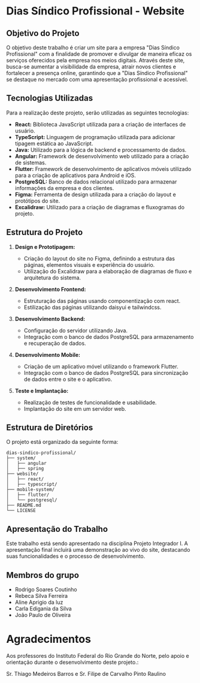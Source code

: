 # Dias Síndico Profissional - Website

## Objetivo do Projeto

O objetivo deste trabalho é criar um site para a empresa "Dias Síndico Profissional" com a finalidade de promover e divulgar de maneira eficaz os serviços oferecidos pela empresa nos meios digitais. Através deste site, busca-se aumentar a visibilidade da empresa, atrair novos clientes e fortalecer a presença online, garantindo que a "Dias Síndico Profissional" se destaque no mercado com uma apresentação profissional e acessível.

## Tecnologias Utilizadas

Para a realização deste projeto, serão utilizadas as seguintes tecnologias:

- **React:** Biblioteca JavaScript utilizada para a criação de interfaces de usuário.
- **TypeScript:** Linguagem de programação utilizada para adicionar tipagem estática ao JavaScript.
- **Java:** Utilizado para a lógica de backend e processamento de dados.
- **Angular:** Framework de desenvolvimento web utilizado para a criação de sistemas.
- **Flutter:** Framework de desenvolvimento de aplicativos móveis utilizado para a criação de aplicativos para Android e iOS.
- **PostgreSQL:** Banco de dados relacional utilizado para armazenar informações da empresa e dos clientes.
- **Figma:** Ferramenta de design utilizada para a criação do layout e protótipos do site.
- **Excalidraw:** Utilizado para a criação de diagramas e fluxogramas do projeto.

## Estrutura do Projeto

1. **Design e Prototipagem:**
   - Criação do layout do site no Figma, definindo a estrutura das páginas, elementos visuais e experiência do usuário.
   - Utilização do Excalidraw para a elaboração de diagramas de fluxo e arquitetura do sistema.

2. **Desenvolvimento Frontend:**
   - Estruturação das páginas usando componentização com react.
   - Estilização das páginas utilizando daisyui e tailwindcss.

3. **Desenvolvimento Backend:**
   - Configuração do servidor utilizando Java.
   - Integração com o banco de dados PostgreSQL para armazenamento e recuperação de dados.

4. **Desenvolvimento Mobile:**
   - Criação de um aplicativo móvel utilizando o framework Flutter.
   - Integração com o banco de dados PostgreSQL para sincronização de dados entre o site e o aplicativo.

4. **Teste e Implantação:**
   - Realização de testes de funcionalidade e usabilidade.
   - Implantação do site em um servidor web.

## Estrutura de Diretórios

O projeto está organizado da seguinte forma:

```plaintext
dias-sindico-profissional/
├── system/
│   ├── angular
│   ├── spring
├── website/
│   ├── react/
│   ├── typescript/
├── mobile-system/
│   ├── flutter/
│   └── postgresql/
├── README.md
└── LICENSE
```

## Apresentação do Trabalho

Este trabalho está sendo apresentado na disciplina Projeto Integrador I. A apresentação final incluirá uma demonstração ao vivo do site, destacando suas funcionalidades e o processo de desenvolvimento.

## Membros do grupo

- Rodrigo Soares Coutinho 
- Rebeca Silva Ferreira 
- Aline Aprigio da luz 
- Carla Edigania da Silva 
- João Paulo de Oliveira 

# Agradecimentos 

Aos professores do Instituto Federal do Rio Grande do Norte, pelo apoio e orientação durante o desenvolvimento deste projeto.: 

Sr. Thiago Medeiros Barros e Sr. Filipe de Carvalho Pinto Raulino
